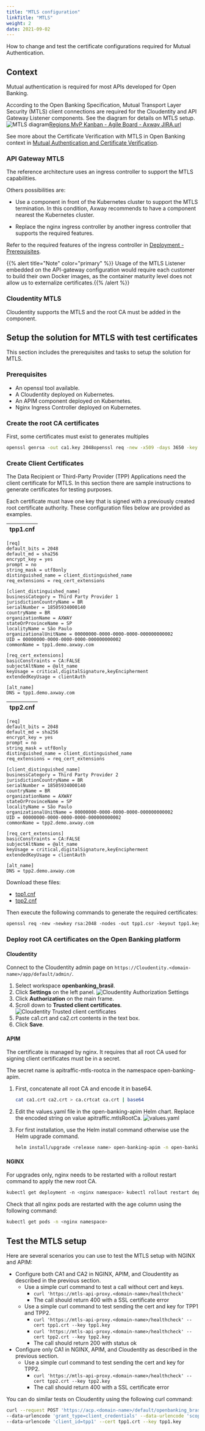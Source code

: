 ```yaml
---
title: "MTLS configuration"
linkTitle: "MTLS"
weight: 2
date: 2021-09-02
---
```


How to change and test the certificate configurations required for Mutual Authentication.

## Context

Mutual authentication is required for most APIs developed for Open Banking.

According to the Open Banking Specification, Mutual Transport Layer Security (MTLS) client connections are required for the Cloudentity and API Gateway Listener components. See the diagram for details on MTLS setup.
![MTLS diagram](/Images/MTLS.svg)[Regions MvP Kanban - Agile Board - Axway JIRA.url](..%2F..%2F..%2F..%2F..%2F..%2F..%2F..%2FUsers%2Fmdeb%2FAppData%2FLocal%2FTemp%2FRegions%20MvP%20Kanban%20-%20Agile%20Board%20-%20Axway%20JIRA.url)

See more about the Certificate Verification with MTLS in Open Banking context in [Mutual Authentication and Certificate Verification](/docs/overview/integration/mutual-auth).

### API Gateway MTLS

The reference architecture uses an ingress controller to support the MTLS capabilities.

Others possibilities are:

* Use a component in front of the Kubernetes cluster to support the MTLS termination. In this condition, Axway recommends to have a component nearest the Kubernetes cluster.

* Replace the nginx ingress controller by another ingress controller that supports the required features.

Refer to the required features of the ingress controller in [Deployment - Prerequisites](/docs/deployment/prerequisites).

{{% alert title="Note" color="primary" %}} Usage of the MTLS Listener embedded on the API-gateway configuration would require each customer to build their own Docker images, as the container maturity level does not allow us to externalize certificates.{{% /alert %}}

### Cloudentity MTLS

Cloudentity supports the MTLS and the root CA must be added in the component.

## Setup the solution for MTLS with test certificates

This section includes the prerequisites and tasks to setup the solution for MTLS.

### Prerequisites

* An openssl tool available.
* A Cloudentity deployed on Kubernetes.
* An APIM component deployed on Kubernetes.
* Nginx Ingress Controller deployed on Kubernetes.

### Create the root CA certificates

First, some certificates must exist to generates multiples

```bash
openssl genrsa -out ca1.key 2048openssl req -new -x509 -days 3650 -key ca1.key -subj "/C=BR/ST=São Paulo/L=São Paulo/O=Axway/CN=Axway Root CA" -out ca1.crtopenssl genrsa -out ca2.key 2048openssl req -new -x509 -days 3650 -key ca2.key -subj "/C=BR/ST=São Paulo/L=São Paulo/O=Axway/CN=Axway Root CA" -out ca2.crt
```

### Create Client Certificates

The Data Recipient or Third-Party Provider (TPP) Applications need the client certificate for MTLS. In this section there are sample instructions to generate certificates for testing purposes.

Each certificate must have one key that is signed with a previously created root certificate authority. These configuration files below are provided as examples.

| tpp1.cnf |
| ----------- |

```properties
[req]
default_bits = 2048
default_md = sha256
encrypt_key = yes
prompt = no
string_mask = utf8only
distinguished_name = client_distinguished_name
req_extensions = req_cert_extensions
 
[client_distinguished_name]
businessCategory = Third Party Provider 1
jurisdictionCountryName = BR
serialNumber = 18505934000140
countryName = BR
organizationName = AXWAY
stateOrProvinceName = SP
localityName = São Paulo
organizationalUnitName = 00000000-0000-0000-0000-000000000002
UID = 00000000-0000-0000-0000-000000000002
commonName = tpp1.demo.axway.com
 
[req_cert_extensions]
basicConstraints = CA:FALSE
subjectAltName = @alt_name
keyUsage = critical,digitalSignature,keyEncipherment
extendedKeyUsage = clientAuth
 
[alt_name]
DNS = tpp1.demo.axway.com
```

| tpp2.cnf |
| ----------- |

```properties
[req]
default_bits = 2048
default_md = sha256
encrypt_key = yes
prompt = no
string_mask = utf8only
distinguished_name = client_distinguished_name
req_extensions = req_cert_extensions
 
[client_distinguished_name]
businessCategory = Third Party Provider 2
jurisdictionCountryName = BR
serialNumber = 18505934000140
countryName = BR
organizationName = AXWAY
stateOrProvinceName = SP
localityName = São Paulo
organizationalUnitName = 00000000-0000-0000-0000-000000000002
UID = 00000000-0000-0000-0000-000000000002
commonName = tpp2.demo.axway.com
 
[req_cert_extensions]
basicConstraints = CA:FALSE
subjectAltName = @alt_name
keyUsage = critical,digitalSignature,keyEncipherment
extendedKeyUsage = clientAuth
 
[alt_name]
DNS = tpp2.demo.axway.com
```

Download these files:

* [tpp1.cnf](https://axway-open-banking-docs.netlify.app/sample-files/tpp1.cnf)
* [tpp2.cnf](https://axway-open-banking-docs.netlify.app/sample-files/tpp2.cnf)

Then execute the following commands to generate the required certificates:

```bash
openssl req -new -newkey rsa:2048 -nodes -out tpp1.csr -keyout tpp1.key -config ./tpp1.cnfopenssl x509 -req -days 3650 -in tpp1.csr -CA ca1.crt -CAkey ca1.key -CAcreateserial -out tpp1.crtopenssl req -new -newkey rsa:2048 -nodes -out tpp2.csr -keyout tpp2.key -config ./tpp2.cnfopenssl x509 -req -days 3650 -in tpp1.csr -CA ca2.crt -CAkey ca2.key -CAcreateserial -out tpp2.crt
```

### Deploy root CA certificates on the Open Banking platform

#### Cloudentity

Connect to the Cloudentity admin page on `https://Cloudentity.<domain-name>/app/default/admin/`.

1. Select workspace **openbanking_brasil**.
2. Click **Settings** on the left panel.
![Cloudentity Authorization Settings](/Images/mtls-acp-auth.png)
3. Click **Authorization** on the main frame.
4. Scroll down to **Trusted client certificates**.
![Cloudentity Trusted client certificates ](/Images/mtls-acp-ca.png)
5. Paste ca1.crt and ca2.crt contents in the text box.
6. Click **Save**.

#### APIM

The certificate is managed by nginx. It requires that all root CA used for signing client certificates must be in a secret.

The secret name is apitraffic-mtls-rootca in the namespace open-banking-apim.

1. First, concatenate all root CA and encode it in base64.

   ```bash
   cat ca1.crt ca2.crt > ca.crtcat ca.crt | base64
   ```

2. Edit the values.yaml file in the open-banking-apim Helm chart. Replace the encoded string on value apitraffic.mtlsRootCa.
![values.yaml](/Images/mtls-apim-yaml.png)

3. For first installation, use the Helm install command otherwise use the Helm upgrade command.

   ```bash
   helm install/upgrade <release name> open-banking-apim -n open-banking-apim  
   ```

#### NGINX

For upgrades only, nginx needs to be restarted with a rollout restart command to apply the new root CA.

```bash
kubectl get deployment -n <nginx namespace> kubectl rollout restart deployment <nginx deployment name>  -n <nginx namespace>
```

Check that all nginx pods are restarted with the age column using the following command:

```bash
kubectl get pods -n <nginx namespace>
```

## Test the MTLS setup

Here are several scenarios you can use to test the MTLS setup with NGINX and APIM:

* Configure both CA1 and CA2 in NGINX, APIM, and Cloudentity as described in the previous section.
    * Use a simple curl command to test a call without cert and keys.
        * `curl 'https://mtls-api-proxy.<domain-name>/healthcheck'`
        * The call should return 400 with a SSL certificate error
    * Use a simple curl command to test sending the cert and key for TPP1 and TPP2.
        * `curl 'https://mtls-api-proxy.<domain-name>/healthcheck' --cert tpp1.crt --key tpp1.key`
        * `curl 'https://mtls-api-proxy.<domain-name>/healthcheck' --cert tpp2.crt --key tpp2.key`
        * The call should return 200 with status ok
* Configure only CA1 in NGINX, APIM, and Cloudentity as described in the previous section.
    * Use a simple curl command to test sending the cert and key for TPP2.
        * `curl 'https://mtls-api-proxy.<domain-name>/healthcheck' --cert tpp2.crt --key tpp2.key`
        * The call should return 400 with a SSL certificate error

You can do similar tests on Cloudentity using the following curl command:

```bash
curl --request POST 'https://acp.<domain-name>/default/openbanking_brasil/oauth2/token' \
--data-urlencode 'grant_type=client_credentials' --data-urlencode 'scope=accounts' \
--data-urlencode 'client_id=tpp1' --cert tpp1.crt --key tpp1.key
```